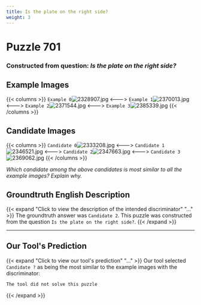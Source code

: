 ```yaml
---
title: Is the plate on the right side?
weight: 3
---
```


# Puzzle 701
### Constructed from question: _Is the plate on the right side?_


## Example Images
{{< columns >}}
`Example 0`![2328907.jpg](/gqa_images/2328907.jpg)
<--->
`Example 1`![2370013.jpg](/gqa_images/2370013.jpg)
<--->
`Example 2`![2371544.jpg](/gqa_images/2371544.jpg)
<--->
`Example 3`![2385339.jpg](/gqa_images/2385339.jpg)
{{< /columns >}}

## Candidate Images
{{< columns >}}
`Candidate 0`![2333208.jpg](/gqa_images/2333208.jpg)
<--->
`Candidate 1`![2346521.jpg](/gqa_images/2346521.jpg)
<--->
`Candidate 2`![2347663.jpg](/gqa_images/2347663.jpg)
<--->
`Candidate 3`![2369062.jpg](/gqa_images/2369062.jpg)
{{< /columns >}}

*Which candidate among the above candidates is most similar to all the example images? Explain why.*

## Groundtruth English Description

{{< expand "Click to view the description of the intended discriminator" "..." >}}
The groundtruth answer was `Candidate 2`. This puzzle was constructed from the question `Is the plate on the right side?`.
{{< /expand >}}

---

## Our Tool's Prediction

{{< expand "Click to view our tool's prediction" "..." >}}
Our tool selected `Candidate ?` as being the most similar to the example images with the discriminator:
```plaintext
The tool did not solve this puzzle
```
{{< /expand >}}
